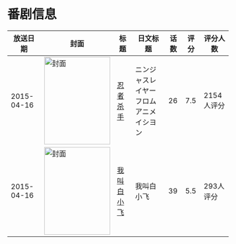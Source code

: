 # 番剧信息

|放送日期|封面|标题|日文标题|话数|评分|评分人数|
|---|---|---|---|---|---|---|
|2015-04-16|<img src="//lain.bgm.tv/pic/cover/c/e0/c6/101437_mb1Qo.jpg" alt="封面" style="width:150px;height:200px;object-fit:cover;">|[忍者杀手](https://bangumi.tv/subject/101437)|ニンジャスレイヤー フロムアニメイシヨン|26|7.5|2154人评分|
|2015-04-16|<img src="//lain.bgm.tv/pic/cover/c/fe/cb/131225_5c8cf.jpg" alt="封面" style="width:150px;height:200px;object-fit:cover;">|[我叫白小飞](https://bangumi.tv/subject/131225)|我叫白小飞|39|5.5|293人评分|
